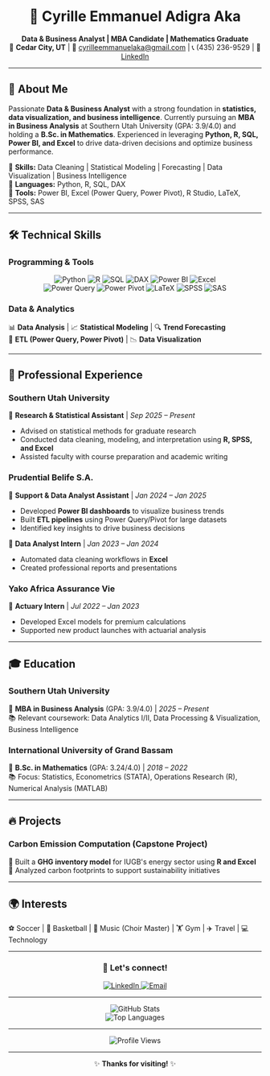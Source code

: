 # <div align="center">🌟 Cyrille Emmanuel Adigra Aka</div>  
<div align="center"><b>Data & Business Analyst | MBA Candidate | Mathematics Graduate</b></div>  

<div align="center">
📍 <b>Cedar City, UT</b> | 📧 <a href="mailto:cyrilleemmanuelaka@gmail.com">cyrilleemmanuelaka@gmail.com</a> | 📞 (435) 236-9529 | 🔗 <a href="https://linkedin.com/cyrille-emmanuel-aka">LinkedIn</a>
</div>  

---

## 🚀 **About Me**  
Passionate **Data & Business Analyst** with a strong foundation in **statistics, data visualization, and business intelligence**. Currently pursuing an **MBA in Business Analysis** at Southern Utah University (GPA: 3.9/4.0) and holding a **B.Sc. in Mathematics**. Experienced in leveraging **Python, R, SQL, Power BI, and Excel** to drive data-driven decisions and optimize business performance.  

🔹 **Skills:** Data Cleaning | Statistical Modeling | Forecasting | Data Visualization | Business Intelligence  
🔹 **Languages:** Python, R, SQL, DAX  
🔹 **Tools:** Power BI, Excel (Power Query, Power Pivot), R Studio, LaTeX, SPSS, SAS  

---

## 🛠 **Technical Skills**  

### **Programming & Tools**  
<div align="center">
  <img src="https://img.shields.io/badge/Python-3776AB?style=for-the-badge&logo=python&logoColor=white" alt="Python">  
  <img src="https://img.shields.io/badge/R-276DC3?style=for-the-badge&logo=r&logoColor=white" alt="R">  
  <img src="https://img.shields.io/badge/SQL-4479A1?style=for-the-badge&logo=postgresql&logoColor=white" alt="SQL">  
  <img src="https://img.shields.io/badge/DAX-FFB900?style=for-the-badge&logo=powerbi&logoColor=black" alt="DAX">  
  <img src="https://img.shields.io/badge/Power_BI-F2C811?style=for-the-badge&logo=powerbi&logoColor=black" alt="Power BI">  
  <img src="https://img.shields.io/badge/Excel-217346?style=for-the-badge&logo=microsoftexcel&logoColor=white" alt="Excel">  
  <br>
  <img src="https://img.shields.io/badge/Power_Query-00A1F1?style=for-the-badge&logo=powerautomate&logoColor=white" alt="Power Query">  
  <img src="https://img.shields.io/badge/Power_Pivot-00A1F1?style=for-the-badge&logo=powerplatform&logoColor=white" alt="Power Pivot">  
  <img src="https://img.shields.io/badge/LaTeX-008080?style=for-the-badge&logo=latex&logoColor=white" alt="LaTeX">  
  <img src="https://img.shields.io/badge/SPSS-CC0000?style=for-the-badge&logo=ibm&logoColor=white" alt="SPSS">  
  <img src="https://img.shields.io/badge/SAS-FF9E0F?style=for-the-badge&logo=sas&logoColor=white" alt="SAS">  
</div>  

### **Data & Analytics**  
📊 **Data Analysis** | 📈 **Statistical Modeling** | 🔍 **Trend Forecasting**  
🔄 **ETL (Power Query, Power Pivot)** | 📉 **Data Visualization**  

---

## 💼 **Professional Experience**  

### **Southern Utah University**  
📌 **Research & Statistical Assistant** | *Sep 2025 – Present*  
- Advised on statistical methods for graduate research  
- Conducted data cleaning, modeling, and interpretation using **R, SPSS, and Excel**  
- Assisted faculty with course preparation and academic writing  

### **Prudential Belife S.A.**  
📌 **Support & Data Analyst Assistant** | *Jan 2024 – Jan 2025*  
- Developed **Power BI dashboards** to visualize business trends  
- Built **ETL pipelines** using Power Query/Pivot for large datasets  
- Identified key insights to drive business decisions  

📌 **Data Analyst Intern** | *Jan 2023 – Jan 2024*  
- Automated data cleaning workflows in **Excel**  
- Created professional reports and presentations  

### **Yako Africa Assurance Vie**  
📌 **Actuary Intern** | *Jul 2022 – Jan 2023*  
- Developed Excel models for premium calculations  
- Supported new product launches with actuarial analysis  

---

## 🎓 **Education**  
### **Southern Utah University**  
🎯 **MBA in Business Analysis** (GPA: 3.9/4.0) | *2025 – Present*  
📚 Relevant coursework: Data Analytics I/II, Data Processing & Visualization, Business Intelligence  

### **International University of Grand Bassam**  
🎯 **B.Sc. in Mathematics** (GPA: 3.24/4.0) | *2018 – 2022*  
📚 Focus: Statistics, Econometrics (STATA), Operations Research (R), Numerical Analysis (MATLAB)  

---

## 🔥 **Projects**  
### **Carbon Emission Computation (Capstone Project)**  
📌 Built a **GHG inventory model** for IUGB's energy sector using **R and Excel**  
📌 Analyzed carbon footprints to support sustainability initiatives  

---

## 🌍 **Interests**  
⚽ Soccer | 🏀 Basketball | 🎵 Music (Choir Master) | 🏋️ Gym | ✈️ Travel | 💻 Technology  

---

<div align="center">
  <h3>📌 Let's connect!</h3>
  <a href="https://linkedin.com/cyrille-emmanuel-aka">
    <img src="https://img.shields.io/badge/LinkedIn-0077B5?style=for-the-badge&logo=linkedin&logoColor=white" alt="LinkedIn">
  </a>
  <a href="mailto:cyrilleemmanuelaka@gmail.com">
    <img src="https://img.shields.io/badge/Gmail-D14836?style=for-the-badge&logo=gmail&logoColor=white" alt="Email">
  </a>
</div>

---

<div align="center">
  <img src="https://github-readme-stats.vercel.app/api?username=cyrilleemmanuelaka&show_icons=true&theme=radical&hide_border=true" alt="GitHub Stats">
  <br>
  <img src="https://github-readme-stats.vercel.app/api/top-langs/?username=cyrilleemmanuelaka&layout=compact&theme=radical&hide_border=true" alt="Top Languages">
</div>

---

<div align="center">
  <img src="https://komarev.com/ghpvc/?username=cyrilleemmanuelaka&label=Profile%20Views&color=blueviolet&style=flat" alt="Profile Views">
</div>

---

<div align="center">
✨ <b>Thanks for visiting!</b> ✨
</div>
